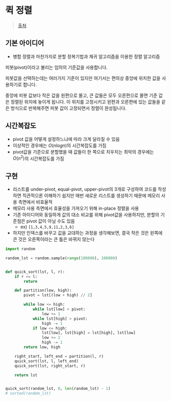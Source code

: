 # 퀵 정렬

> [출처](https://www.daleseo.com/sort-quick/)

## 기본 아이디어

* 병합 정렬과 마찬가지로 분할 정복기법과 재귀 알고리즘을 이용한 정렬 알고리즘

피봇(pivot)이라고 불리는 임의의 기준값을 사용합니다.

피봇값을 선택하는데는 여러가지 기준이 있지만 여기서는 편의상 중앙에 위치한 값을 사용하기로 합니다.

중앙에 피봇 값보다 작은 값을 왼편으로 몰고, 큰 값들은 모두 오른편으로 몰면 기준 값은 정렬된 위치에 놓이게 됩니다. 이 위치를 고정시키고 왼편과 오른편에 있는 값들을 같은 방식으로 반복해주면 피봇 값이 고정되면서 정렬이 완성됩니다.

## 시간복잡도

* pivot 값을 어떻게 설정하느냐에 따라 크게 달라질 수 있음
* 이상적인 경우에는 $O(nlogn)$의 시간복잡도를 가짐
* pivot값을 기준으로 분할했을 때 값들이 한 쪽으로 치우치는 최악의 경우에는 $O(n^2)$의 시간복잡도를 가짐

## 구현

* 리스트를 under-pivot, equal-pivot, upper-pivot의 3개로 구성하여 코드를 작성하면 직관적으론 이해하기 쉽지만 매번 새로운 리스트를 생성하기 때문에 메모리 사용 측면에서 비효율적
* 메모리 사용 측면에서 효율성을 가져오기 위해 in-place 정렬을 사용
* 기존 아이디어와 동일하게 값의 대소 비교를 위해  pivot값을 사용하지만, 분할의 기준점은 pivot 값이 아닐 수도 있음
  * ex) `[1,3,4,5,9,11,2,3,6]`
* 하지만 인덱스를 바꾸고 값을 교대하는 과정을 생각해보면, 결국 작은 것은 왼쪽에 큰 것은 오른쪽이라는 큰 틀은 바뀌지 않는다

```python
import random

random_lst = random.sample(range(100000), 100000)


def quick_sort(lst, l, r):
    if r <= l:
        return

    def partition(low, high):
        pivot = lst[(low + high) // 2]

        while low <= high:
            while lst[low] < pivot:
                low += 1
            while lst[high] > pivot:
                high -= 1
            if low <= high:
                lst[low], lst[high] = lst[high], lst[low]
                low += 1
                high -= 1
        return low, high

    right_start, left_end = partition(l, r)
    quick_sort(lst, l, left_end)
    quick_sort(lst, right_start, r)

    return lst


quick_sort(random_lst, 0, len(random_lst) - 1)
# sorted(random_lst)
```




